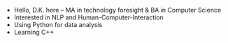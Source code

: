 - Hello, D.K. here –  MA in technology foresight & BA in Computer Science 
- Interested in NLP and Human-Computer-Interaction
- Using Python for data analysis 
- Learning C++

<!---
koizachek/koizachek is a ✨ special ✨ repository because its `README.md` (this file) appears on your GitHub profile.
You can click the Preview link to take a look at your changes.
--->
